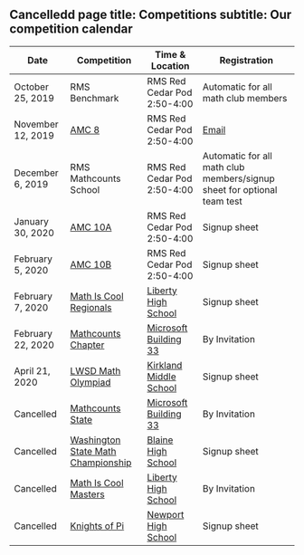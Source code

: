 Cancelledd page
title: Competitions
subtitle: Our competition calendar
---

| Date | Competition | Time & Location | Registration |
| ----------- | -------- | ----- | --- |
|October 25, 2019 | RMS Benchmark | RMS Red Cedar Pod 2:50-4:00 | Automatic for all math club members
|November 12, 2019 | <a href="https://www.maa.org/math-competitions/amc-8" target="_blank">AMC 8</a> | RMS Red Cedar Pod 2:50-4:00 | <a href="mailto:mathcontests@rmsptsa.org">Email</a>
|December 6, 2019 | RMS Mathcounts School | RMS Red Cedar Pod 2:50-4:00 | Automatic for all math club members/signup sheet for optional team test
|January 30, 2020 | <a href="https://www.maa.org/math-competitions/amc-10" target="_blank">AMC 10A</a> | RMS Red Cedar Pod 2:50-4:00 | Signup sheet
|February 5, 2020 | <a href="https://www.maa.org/math-competitions/amc-10" target="_blank">AMC 10B</a> | RMS Red Cedar Pod 2:50-4:00 | Signup sheet
|February 7, 2020 | <a href="http://www.academicsarecool.com" target="_blank">Math Is Cool Regionals</a> | <a href="https://goo.gl/maps/b5jqPQDXCVM62HP66" target="_blank">Liberty High School</a> | Signup sheet
|February 22, 2020 | <a href="https://www.mathcounts.org/" target="_blank">Mathcounts Chapter</a> | <a href="https://goo.gl/maps/eTaqMBhonzsai2DP9" target="_blank">Microsoft Building 33</a> | By Invitation
|April 21, 2020 | <a href="https://kims.lwsd.org/activities/math-olympiad" target="_blank">LWSD Math Olympiad</a> | <a href="https://goo.gl/maps/4mZtk5CnBhmhoqvq5" target="_blank">Kirkland Middle School</a> | Signup sheet
|Cancelled | <a href="https://www.mathcounts.org/" target="_blank">Mathcounts State</a> | <a href="https://goo.gl/maps/eTaqMBhonzsai2DP9" target="_blank">Microsoft Building 33</a> | By Invitation
|Cancelled | <a href="https://www.blainesd.org/o/blaine-school-district/browse/39313" target="_blank">Washington State Math Championship</a> | <a href="https://goo.gl/maps/YWKXNspCBYNbgANVA" target="_blank">Blaine High School</a> | Signup sheet
|Cancelled | <a href="http://www.academicsarecool.com" target="_blank">Math Is Cool Masters</a> | <a href="https://goo.gl/maps/b5jqPQDXCVM62HP66" target="_blank">Liberty High School</a> | By Invitation
|Cancelled | <a href="https://www.newportmathclub.org/kpmt" target="_blank">Knights of Pi</a> | <a href="https://goo.gl/maps/qrT29ECEfbNMu4vD9" target="_blank">Newport High School</a> | Signup sheet
